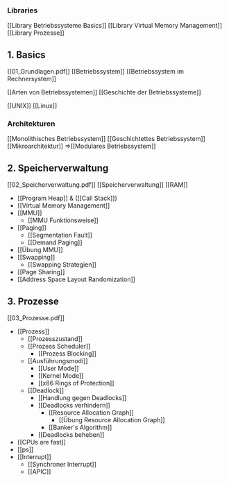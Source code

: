 ### Libraries
[[Library Betriebssysteme Basics]]
[[Library Virtual Memory Management]]
[[Library Prozesse]]

## 1. Basics
[[01_Grundlagen.pdf]]
[[Betriebssystem]]
[[Betriebssystem im Rechnersystem]]

[[Arten von Betriebssystemen]]
[[Geschichte der Betriebssysteme]]

[[UNIX]]
[[Linux]]

### Architekturen
[[Monolithisches Betriebssystem]]
[[Geschichtettes Betriebssystem]]
[[Mikroarchitektur]]
=>[[Modulares Betriebssystem]]

## 2. Speicherverwaltung
[[02_Speicherverwaltung.pdf]]
[[Speicherverwaltung]]
[[RAM]]
- [[Program Heap]] & ([[Call Stack]])
- [[Virtual Memory Management]]
- [[MMU]]
	- [[MMU Funktionsweise]]
- [[Paging]]
	- [[Segmentation Fault]]
	- [[Demand Paging]]
- [[Übung MMU]]
- [[Swapping]]
	- [[Swapping Strategien]]
- [[Page Sharing]]
- [[Address Space Layout Randomization]]

## 3. Prozesse
[[03_Prozesse.pdf]]

- [[Prozess]]
	- [[Prozesszustand]]
	- [[Prozess Scheduler]]
		- [[Prozess Blocking]]
	- [[Ausführungsmodi]]
		- [[User Mode]]
		- [[Kernel Mode]]
		- [[x86 Rings of Protection]]
	- [[Deadlock]]
		- [[Handlung gegen Deadlocks]]
		- [[Deadlocks verhindern]]
			- [[Resource Allocation Graph]]
				- [[Übung Resource Allocation Graph]]
			- [[Banker's Algorithm]]
		- [[Deadlocks beheben]]			
- [[CPUs are fast]]
- [[ps]]
- [[Interrupt]]
	- [[Synchroner Interrupt]]
	- [[APIC]]
